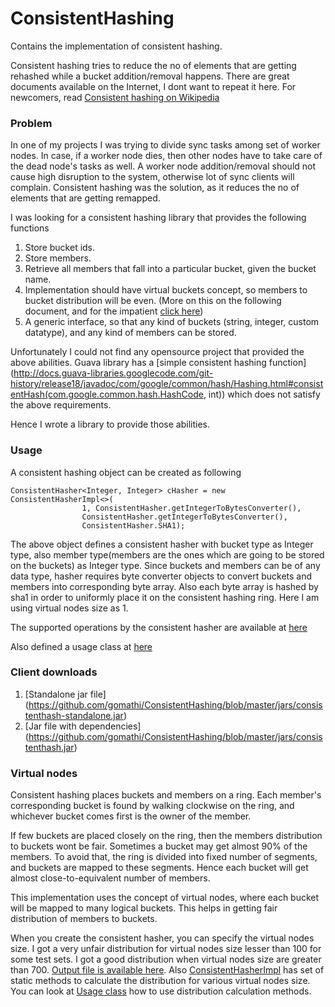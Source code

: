 # ConsistentHashing
Contains the implementation of consistent hashing.  

Consistent hashing tries to reduce the no of elements that are getting rehashed while a bucket addition/removal happens. There are great documents available on the Internet, I dont want to repeat it here. For newcomers, read [Consistent hashing on Wikipedia](http://en.wikipedia.org/wiki/Consistent_hashing)

### Problem
In one of my projects I was trying to divide sync tasks among set of worker nodes. In case, if a worker node dies, then other nodes have to take care of the dead node's tasks as well. A worker node addition/removal should not cause high disruption to the system, otherwise lot of sync clients will complain. Consistent hashing was the solution, as it reduces the no of elements that are getting remapped. 

I was looking for a consistent hashing library that provides the following functions

1. Store bucket ids.
2. Store members.
3. Retrieve all members that fall into a particular bucket, given the bucket name.
4. Implementation should have virtual buckets concept, so members to bucket distribution will be even. (More on this on the following document, and for the impatient [click here](https://github.com/gomathi/ConsistentHashing#virtual-nodes))
5. A generic interface, so that any kind of buckets (string, integer, custom datatype), and any kind of members can be stored.

Unfortunately I could not find any opensource project that provided the above abilities. Guava library has a [simple consistent hashing function] (http://docs.guava-libraries.googlecode.com/git-history/release18/javadoc/com/google/common/hash/Hashing.html#consistentHash(com.google.common.hash.HashCode, int)) which does not satisfy the above requirements.

Hence I wrote a library to provide those abilities.

### Usage

A consistent hashing object can be created as following

```
ConsistentHasher<Integer, Integer> cHasher = new ConsistentHasherImpl<>(
				1, ConsistentHasher.getIntegerToBytesConverter(),
				ConsistentHasher.getIntegerToBytesConverter(),
				ConsistentHasher.SHA1);
```

The above object defines a consistent hasher with bucket type as Integer type, also member type(members are the ones which are going to be stored on the buckets) as Integer type. Since buckets and members can be of any data type, hasher requires byte converter objects to convert buckets and members into corresponding byte array. Also each byte array is hashed by sha1 in order to uniformly place it on the consistent hashing ring. Here I am using virtual nodes size as 1.

The supported operations by the consistent hasher are available at [here](https://github.com/gomathi/ConsistentHashing/blob/master/src/org/consistenthasher/ConsistentHasher.java)

Also defined a usage class at [here](https://github.com/gomathi/ConsistentHashing/blob/master/src/org/consistenthasher/usage/ConsistentHasherUsage.java)

### Client downloads

1. [Standalone jar file] (https://github.com/gomathi/ConsistentHashing/blob/master/jars/consistenthash-standalone.jar)
2. [Jar file with dependencies] (https://github.com/gomathi/ConsistentHashing/blob/master/jars/consistenthash.jar)

### Virtual nodes

Consistent hashing places buckets and members on a ring. Each member's corresponding bucket is found by walking clockwise on the ring, and whichever bucket comes first is the owner of the member. 

If few buckets are placed closely on the ring, then the members distribution to buckets wont be fair. Sometimes a bucket may get almost 90% of the members. To avoid that, the ring is divided into fixed number of segments, and buckets are mapped to these segments. Hence each bucket will get almost close-to-equivalent number of members. 

This implementation uses the concept of virtual nodes, where each bucket will be mapped to many logical buckets. This helps in getting fair distribution of members to buckets.

When you create the consistent hasher, you can specify the virtual nodes size. I got a very unfair distribution for virtual nodes size lesser than 100 for some test sets. I got a good distribution when virtual nodes size are greater than 700. [Output file is available here](https://github.com/gomathi/ConsistentHashing/blob/master/jars/distribution-test-output.txt). Also [ConsistentHasherImpl](https://github.com/gomathi/ConsistentHashing/blob/master/src/org/consistenthasher/ConsistentHasherImpl.java) has set of static methods to calculate the distribution for various virtual nodes size. You can look at [Usage class](https://github.com/gomathi/ConsistentHashing/blob/master/src/org/consistenthasher/usage/ConsistentHasherUsage.java) how to use distribution calculation methods.

